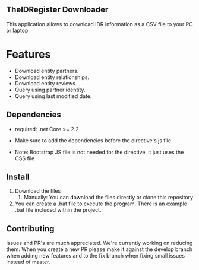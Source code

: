 ﻿## TheIDRegister Downloader
This application allows to download IDR information as a CSV file to your PC or laptop.
 
# Features
- Download entity partners.
- Download entity relationships.
- Download entity reviews.
- Query using partner identity.
- Query using last modified date.

## Dependencies
- required: .net Core >= 2.2

- Make sure to add the dependencies before the directive's js file. 
- Note: Bootstrap JS file is not needed for the directive, it just uses the CSS file

## Install
1. Download the files
	1. Manually:
		You can download the files directly or clone this repository
2. You can create a .bat file to execute the program. There is an example .bat file included within the project.

## Contributing
Issues and PR's are much appreciated. We're currently working on reducing them.
When you create a new PR please make it against the develop branch when adding new features and to the fix branch when fixing small issues instead of master.
